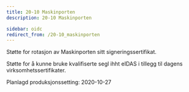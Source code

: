 ```yaml
---
title: 20-10 Maskinporten
description: 20-10 Maskinporten

sidebar: oidc
redirect_from: /20-10_maskinporten
---
```



Støtte for rotasjon av Maskinporten sitt signeringssertifikat.

Støtte for å kunne bruke kvalifiserte segl ihht eIDAS i tillegg til dagens virksomhetssertifikater.



Planlagd produksjonssetting: 2020-10-27
